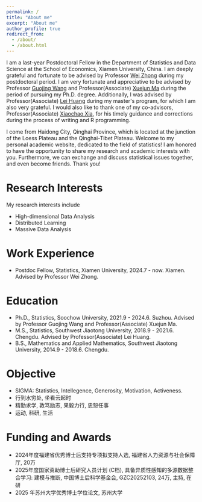 ```yaml
---
permalink: /
title: "About me"
excerpt: "About me"
author_profile: true
redirect_from: 
  - /about/
  - /about.html
---
```


I am a last-year Postdoctoral Fellow in the Department of Statistics and Data Science at the School of Economics, Xiamen University, China. I am deeply grateful and fortunate to be advised by Professor [Wei Zhong](https://wzhong41.github.io) during my postdoctoral period.  I am very fortunate and appreciative to be advised by Professor [Guojing Wang](https://fineng.suda.edu.cn/17/15/c12348a268053/page.htm) and Professor(Associate) [Xuejun Ma](https://xuejunma.github.io/englishcv/) during the period of pursuing my Ph.D. degree. Additionally, I was advised by Professor(Associate) [Lei Huang](https://faculty.swjtu.edu.cn/huanglei1/zh_CN/index.htm) during my master's program, for which I am also very grateful. I would also like to thank one of my co-advisors, Professor(Associate) [Xiaochao Xia](https://faculty.cqu.edu.cn/XiaochaoXia/zh_CN/index.htm), for his timely guidance and corrections during the process of writing and R programming. 

I come from Haidong City, Qinghai Province, which is located at the junction of the Loess Plateau and the Qinghai-Tibet Plateau. Welcome to my personal academic website, dedicated to the field of statistics! I am honored to have the opportunity to share my research and academic interests with you. Furthermore, we can exchange and discuss statistical issues together, and even become friends. Thank you!


Research Interests
======
My research interests include 
- High-dimensional Data Analysis
- Distributed Learning
- Massive Data Analysis

Work Experience
======
- Postdoc Fellow, Statistics, Xiamen University, 2024.7 - now. Xiamen. Advised by Professor Wei Zhong.

Education
======
- Ph.D., Statistics, Soochow University, 2021.9 - 2024.6. Suzhou. Advised by Professor Guojing Wang and Professor(Associate) Xuejun Ma.
- M.S., Statistics, Southwest Jiaotong University, 2018.9 - 2021.6. Chengdu. Advised by Professor(Associate) Lei Huang.
- B.S., Mathematics and Applied Mathematics, Southwest Jiaotong University, 2014.9 - 2018.6. Chengdu.

Objective
======
- SIGMA: Statistics, Intellegence, Generosity, Motivation, Activeness.
- 行到水穷处, 坐看云起时
- 精勤求学, 敦笃励志, 果毅力行, 忠恕任事
- 运动, 科研, 生活

Funding and Awards
======
- 2024年度福建省优秀博士后支持专项拟支持人选, 福建省人力资源与社会保障厅, 20万
- 2025年度国家资助博士后研究人员计划 (C档), 具备异质性感知的多源数据整合学习: 建模与推断, 中国博士后科学基金会, GZC20252103, 24万, 主持, 在研
- 2025 年苏州大学优秀博士学位论文, 苏州大学

